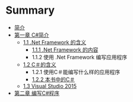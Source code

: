 # Summary

* [简介](README.md)
* [第一章 C\#简介](第一章-基本数据类型.md)
    * [1.1 .Net Framework 的含义](net-framework-的含义.md)
        * [1.1.1 .Net Framework 的内容](111-net-framework的内容.md)
        * 1.1.2 使用 .Net Framework 编写应用程序
    * [1.2 C＃的含义](12-c＃的含义.md)
        * 1.2.1 使用C＃能编写什么样的应用程序
        * [1.2.2 本书中的C＃](122-本书中的c.md)
    * [1.3 Visual Studio 2015](13-visual-studio.md)
* [第二章 编写C\#程序](第二章-逻辑.md)

